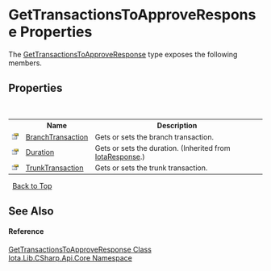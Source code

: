 # GetTransactionsToApproveResponse Properties
 

The <a href="T_Iota_Lib_CSharp_Api_Core_GetTransactionsToApproveResponse">GetTransactionsToApproveResponse</a> type exposes the following members.


## Properties
&nbsp;<table><tr><th></th><th>Name</th><th>Description</th></tr><tr><td>![Public property](media/pubproperty.gif "Public property")</td><td><a href="P_Iota_Lib_CSharp_Api_Core_GetTransactionsToApproveResponse_BranchTransaction">BranchTransaction</a></td><td>
Gets or sets the branch transaction.</td></tr><tr><td>![Public property](media/pubproperty.gif "Public property")</td><td><a href="P_Iota_Lib_CSharp_Api_Core_IotaResponse_Duration">Duration</a></td><td>
Gets or sets the duration.
 (Inherited from <a href="T_Iota_Lib_CSharp_Api_Core_IotaResponse">IotaResponse</a>.)</td></tr><tr><td>![Public property](media/pubproperty.gif "Public property")</td><td><a href="P_Iota_Lib_CSharp_Api_Core_GetTransactionsToApproveResponse_TrunkTransaction">TrunkTransaction</a></td><td>
Gets or sets the trunk transaction.</td></tr></table>&nbsp;
<a href="#gettransactionstoapproveresponse-properties">Back to Top</a>

## See Also


#### Reference
<a href="T_Iota_Lib_CSharp_Api_Core_GetTransactionsToApproveResponse">GetTransactionsToApproveResponse Class</a><br /><a href="N_Iota_Lib_CSharp_Api_Core">Iota.Lib.CSharp.Api.Core Namespace</a><br />